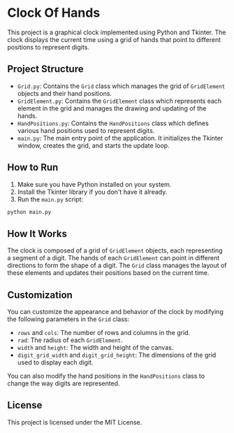 # Clock Of Hands

This project is a graphical clock implemented using Python and Tkinter. The clock displays the current time using a grid of hands that point to different positions to represent digits.

## Project Structure

- `Grid.py`: Contains the `Grid` class which manages the grid of `GridElement` objects and their hand positions.
- `GridElement.py`: Contains the `GridElement` class which represents each element in the grid and manages the drawing and updating of the hands.
- `HandPositions.py`: Contains the `HandPositions` class which defines various hand positions used to represent digits.
- `main.py`: The main entry point of the application. It initializes the Tkinter window, creates the grid, and starts the update loop.

## How to Run

1. Make sure you have Python installed on your system.
2. Install the Tkinter library if you don't have it already.
3. Run the `main.py` script:

```sh
python main.py
```

## How It Works

The clock is composed of a grid of `GridElement` objects, each representing a segment of a digit. The hands of each `GridElement` can point in different directions to form the shape of a digit. The `Grid` class manages the layout of these elements and updates their positions based on the current time.

## Customization

You can customize the appearance and behavior of the clock by modifying the following parameters in the `Grid` class:

- `rows` and `cols`: The number of rows and columns in the grid.
- `rad`: The radius of each `GridElement`.
- `width` and `height`: The width and height of the canvas.
- `digit_grid_width` and `digit_grid_height`: The dimensions of the grid used to display each digit.

You can also modify the hand positions in the `HandPositions` class to change the way digits are represented.

## License

This project is licensed under the MIT License.